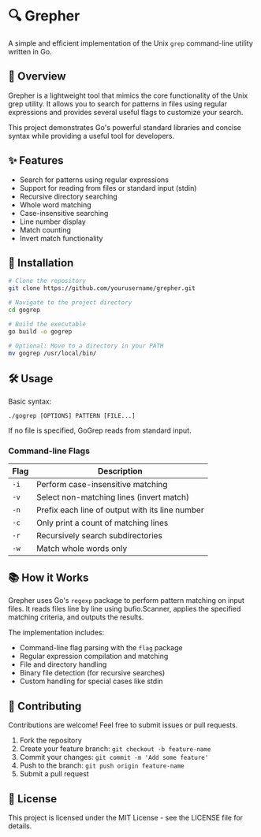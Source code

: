 # 🔍 Grepher

A simple and efficient implementation of the Unix `grep` command-line utility written in Go.

## 📝 Overview

Grepher is a lightweight tool that mimics the core functionality of the Unix grep utility. It allows you to search for patterns in files using regular expressions and provides several useful flags to customize your search.

This project demonstrates Go's powerful standard libraries and concise syntax while providing a useful tool for developers.

## ✨ Features

- Search for patterns using regular expressions
- Support for reading from files or standard input (stdin)
- Recursive directory searching
- Whole word matching
- Case-insensitive searching
- Line number display
- Match counting
- Invert match functionality

## 🚀 Installation

```bash
# Clone the repository
git clone https://github.com/yourusername/grepher.git

# Navigate to the project directory
cd gogrep

# Build the executable
go build -o gogrep

# Optional: Move to a directory in your PATH
mv gogrep /usr/local/bin/
```

## 🛠️ Usage

Basic syntax:
```
./gogrep [OPTIONS] PATTERN [FILE...]
```

If no file is specified, GoGrep reads from standard input.

### Command-line Flags

| Flag | Description |
|------|-------------|
| `-i` | Perform case-insensitive matching |
| `-v` | Select non-matching lines (invert match) |
| `-n` | Prefix each line of output with its line number |
| `-c` | Only print a count of matching lines |
| `-r` | Recursively search subdirectories |
| `-w` | Match whole words only |

## 📚 How it Works

Grepher uses Go's `regexp` package to perform pattern matching on input files. It reads files line by line using bufio.Scanner, applies the specified matching criteria, and outputs the results.

The implementation includes:
- Command-line flag parsing with the `flag` package
- Regular expression compilation and matching
- File and directory handling
- Binary file detection (for recursive searches)
- Custom handling for special cases like stdin

## 🤝 Contributing

Contributions are welcome! Feel free to submit issues or pull requests.

1. Fork the repository
2. Create your feature branch: `git checkout -b feature-name`
3. Commit your changes: `git commit -m 'Add some feature'`
4. Push to the branch: `git push origin feature-name`
5. Submit a pull request

## 📄 License

This project is licensed under the MIT License - see the LICENSE file for details.
